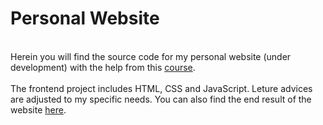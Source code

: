 # Personal Website #
<br> Herein you will find the source code for my personal website (under development) with the help from this [course](https://www.udemy.com/course/the-complete-web-development-bootcamp/). </br> 
<br> The frontend project includes HTML, CSS and JavaScript. Leture advices are adjusted to my specific needs. You can also find the end result of the website [here](https://aurimas13.github.io/Peronal_website/). </br>

